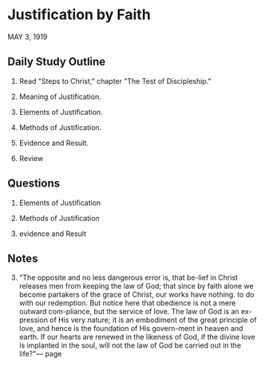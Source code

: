 # Justification by Faith
MAY 3, 1919

## Daily Study Outline

1. Read "Steps to Christ," chapter "The Test of Discipleship."

2. Meaning of Justification.

3. Elements of Justification.

4. Methods of Justification.

5. Evidence and Result.

6. Review

## Questions

1. Elements of Justification

23. Methods of Justification

5. evidence and Result

## Notes

3. "The opposite and no less dangerous error is, that be-lief in Christ releases men from keeping the law of God; that since by faith alone we become partakers of the grace of Christ, our works have nothing. to do with our redemption. But notice here that obedience is not a mere outward com-pliance, but the service of love. The law of God is an ex-pression of His very nature; it is an embodiment of the great principle of love, and hence is the foundation of His govern-ment in heaven and earth. If our hearts are renewed in the likeness of God, if the divine love is implanted in the soul, will not the law of God be carried out in the life?"— page
